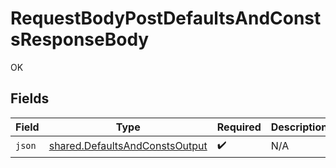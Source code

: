 # RequestBodyPostDefaultsAndConstsResponseBody

OK


## Fields

| Field                                                                            | Type                                                                             | Required                                                                         | Description                                                                      |
| -------------------------------------------------------------------------------- | -------------------------------------------------------------------------------- | -------------------------------------------------------------------------------- | -------------------------------------------------------------------------------- |
| `json`                                                                           | [shared.DefaultsAndConstsOutput](../../models/shared/defaultsandconstsoutput.md) | :heavy_check_mark:                                                               | N/A                                                                              |